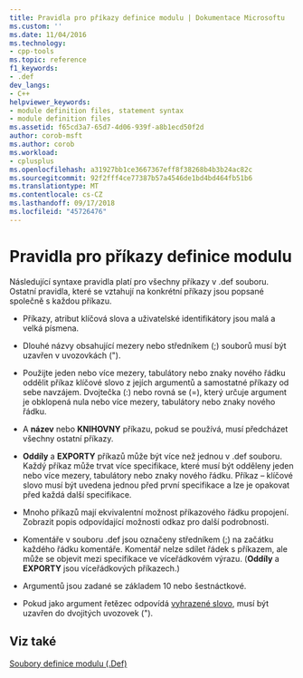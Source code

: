 ```yaml
---
title: Pravidla pro příkazy definice modulu | Dokumentace Microsoftu
ms.custom: ''
ms.date: 11/04/2016
ms.technology:
- cpp-tools
ms.topic: reference
f1_keywords:
- .def
dev_langs:
- C++
helpviewer_keywords:
- module definition files, statement syntax
- module definition files
ms.assetid: f65cd3a7-65d7-4d06-939f-a8b1ecd50f2d
author: corob-msft
ms.author: corob
ms.workload:
- cplusplus
ms.openlocfilehash: a31927bb1ce3667367eff8f38268b4b3b24ac82c
ms.sourcegitcommit: 92f2fff4ce77387b57a4546de1bd4bd464fb51b6
ms.translationtype: MT
ms.contentlocale: cs-CZ
ms.lasthandoff: 09/17/2018
ms.locfileid: "45726476"
---
```

# <a name="rules-for-module-definition-statements"></a>Pravidla pro příkazy definice modulu

Následující syntaxe pravidla platí pro všechny příkazy v .def souboru. Ostatní pravidla, které se vztahují na konkrétní příkazy jsou popsané společně s každou příkazu.

- Příkazy, atribut klíčová slova a uživatelské identifikátory jsou malá a velká písmena.

- Dlouhé názvy obsahující mezery nebo středníkem (;) souborů musí být uzavřen v uvozovkách (").

- Použijte jeden nebo více mezery, tabulátory nebo znaky nového řádku oddělit příkaz klíčové slovo z jejích argumentů a samostatné příkazy od sebe navzájem. Dvojtečka (:) nebo rovná se (=), který určuje argument je obklopená nula nebo více mezery, tabulátory nebo znaky nového řádku.

- A **název** nebo **KNIHOVNY** příkazu, pokud se používá, musí předcházet všechny ostatní příkazy.

- **Oddíly** a **EXPORTY** příkazů může být více než jednou v .def souboru. Každý příkaz může trvat více specifikace, které musí být odděleny jeden nebo více mezery, tabulátory nebo znaky nového řádku. Příkaz – klíčové slovo musí být uvedena jednou před první specifikace a lze je opakovat před každá další specifikace.

- Mnoho příkazů mají ekvivalentní možnost příkazového řádku propojení. Zobrazit popis odpovídající možnosti odkaz pro další podrobnosti.

- Komentáře v souboru .def jsou označeny středníkem (;) na začátku každého řádku komentáře. Komentář nelze sdílet řádek s příkazem, ale může se objevit mezi specifikace ve víceřádkovém výrazu. (**Oddíly** a **EXPORTY** jsou víceřádkových příkazech.)

- Argumentů jsou zadané se základem 10 nebo šestnáctkové.

- Pokud jako argument řetězec odpovídá [vyhrazené slovo](../../build/reference/reserved-words.md), musí být uzavřen do dvojitých uvozovek (").

## <a name="see-also"></a>Viz také

[Soubory definice modulu (.Def)](../../build/reference/module-definition-dot-def-files.md)